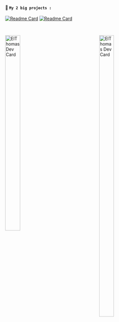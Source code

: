 #### **📜 ``My 2 big projects :``**<br>
[![Readme Card](https://github-readme-stats.vercel.app/api/pin/?username=Thomasperge&repo=GoodFarm&show_owner=true&theme=dark)](https://github.com/thomasperge/GoodFarm)
[![Readme Card](https://github-readme-stats.vercel.app/api/pin/?username=Thomasperge&repo=CryptoCurrency-Desktop-apps&show_owner=true&theme=dark)](https://github.com/thomasperge/CryptoCurrency-Desktop-apps)

<br>


<p float="center">
    <a href="#">
    <a href="https://app.daily.dev/Thomasperge"></a>
</p>

<div id="Global">
   <div id="gauche" style="float:left; width:60%"> <img src="https://github-readme-stats.vercel.app/api?username=Thomasperge&theme=dark&show_icons=true" width="40%" alt="ElThomas Dev Card"/> </div>
   <div id="droite" style="margin-left:60%"> <img src="https://api.daily.dev/devcards/788a1841892f4fd7a87b6b8e29a83cc3.png?r=wup" width="48%" alt="ElThomas Dev Card"/> </div>
</div>

<br>


